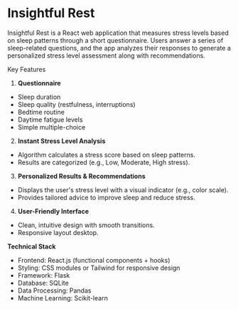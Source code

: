 # Insightful Rest
Insightful Rest is a React web application that measures stress levels based on sleep patterns through a short questionnaire. Users answer a series of sleep-related questions, and the app analyzes their responses to generate a personalized stress level assessment along with recommendations.

Key Features
1. **Questionnaire**
* Sleep duration
* Sleep quality (restfulness, interruptions)
* Bedtime routine
* Daytime fatigue levels
* Simple multiple-choice

2. **Instant Stress Level Analysis**
* Algorithm calculates a stress score based on sleep patterns.
* Results are categorized (e.g., Low, Moderate, High stress).

3. **Personalized Results & Recommendations**
* Displays the user's stress level with a visual indicator (e.g., color scale).
* Provides tailored advice to improve sleep and reduce stress.

4. **User-Friendly Interface**
* Clean, intuitive design with smooth transitions.
* Responsive layout desktop.

**Technical Stack**
* Frontend: React.js (functional components + hooks)
* Styling: CSS modules or Tailwind for responsive design
* Framework: Flask
* Database: SQLite
* Data Processing: Pandas
* Machine Learning: Scikit-learn

